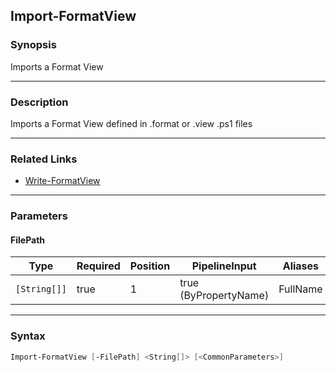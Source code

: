 Import-FormatView
-----------------




### Synopsis
Imports a Format View



---


### Description

Imports a Format View defined in .format or .view .ps1 files



---


### Related Links
* [Write-FormatView](Write-FormatView.md)





---


### Parameters
#### **FilePath**




|Type        |Required|Position|PipelineInput        |Aliases |
|------------|--------|--------|---------------------|--------|
|`[String[]]`|true    |1       |true (ByPropertyName)|FullName|





---


### Syntax
```PowerShell
Import-FormatView [-FilePath] <String[]> [<CommonParameters>]
```
